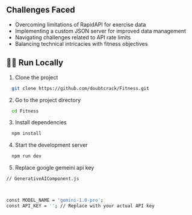 

## Challenges Faced
- Overcoming limitations of RapidAPI for exercise data
- Implementing a custom JSON server for improved data management
- Navigating challenges related to API rate limits
- Balancing technical intricacies with fitness objectives



## 🏃‍♂️ Run Locally

1. Clone the project

```bash
  git clone https://github.com/doubtcrack/Fitness.git
```

2. Go to the project directory

```bash
  cd Fitness
```

3. Install dependencies

```bash
  npm install
```

4. Start the development server

```bash
  npm run dev
```
5. Replace google gemeini api key

```bash
// GenerativeAIComponent.js



const MODEL_NAME = 'gemini-1.0-pro';
const API_KEY = ''; // Replace with your actual API key
```




